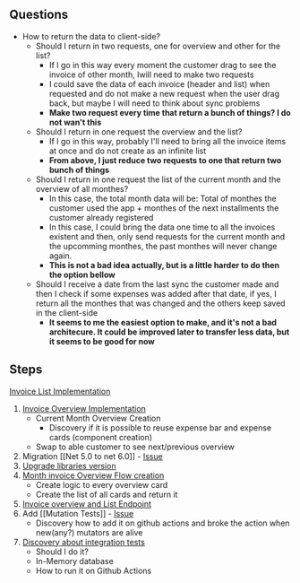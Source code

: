## Questions
- How to return the data to client-side?
	- Should I return in two requests, one for overview and other for the list?
		- If I go in this way every moment the customer drag to see the invoice of other month, Iwill need to make two requests
		- I could save the data of each invoice (header and list) when requested and do not make a new request when the user drag back, but maybe I will need to think about sync problems
		- **Make two request every time that return a bunch of things? I do not wan't this**
	- Should I return in one request the overview and the list?
		- If I go in this way, probably I'll need to bring all the invoice items at once and do not create as an infinite list
		- **From above, I just reduce two requests to one that return two bunch of things**
	- Should I return in one request the list of the current month and the overview of all monthes?
		- In this case, the total month data will be: Total of monthes the customer used the app + monthes of the next installments the customer already registered
		- In this case, I could bring the data one time to all the invoices existent and then, only send requests for the current month and the upcomming monthes, the past monthes will never change again.
		- **This is not a bad idea actually, but is a little harder to do then the option bellow**
	- Should I receive a date from the last sync the customer made and then I check if some expenses was added after that date, if yes, I return all the monthes that was changed and the others keep saved in the client-side
		- **It seems to me the easiest option to make, and it's not a bad architecure. It could be improved later to transfer less data, but it seems to be good for now**


## Steps
[Invoice List Implementation](https://github.com/gumberss/FinanceControlinatorMobile/issues/21)
1. [Invoice Overview Implementation](https://github.com/gumberss/FinanceControlinatorMobile/issues/22) 
	- Current Month Overview Creation 
		- Discovery if it is possible to reuse expense bar and expense cards (component creation)
	- Swap to able customer to see next/previous overview
2. Migration [[Net 5.0 to net 6.0]] - [Issue](https://github.com/gumberss/FinanceControlinator/issues/82)
3. [Upgrade libraries version](https://github.com/gumberss/FinanceControlinator/issues/83)
3. [Month invoice Overview Flow creation](https://github.com/gumberss/FinanceControlinator/issues/84)
	- Create logic to every overview card 
	- Create the list of all cards and return it
5. [Invoice overview and List Endpoint](https://github.com/gumberss/FinanceControlinator/issues/86)
6. Add [[Mutation Tests]] - [Issue](https://github.com/gumberss/FinanceControlinator/issues/87)
	- Discovery how to add it on github actions and broke the action when new(any?) mutators are alive
7. [Discovery about integration tests](https://github.com/gumberss/FinanceControlinatorDocs/issues/2)
	- Should I do it?
	- In-Memory database 
	- How to run it on Github Actions